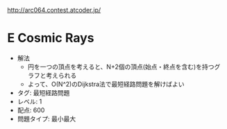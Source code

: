 http://arc064.contest.atcoder.jp/

# E Cosmic Rays

- 解法
    - 円を一つの頂点を考えると、N+2個の頂点(始点・終点を含む)を持つグラフと考えられる
    - よって、O(N^2)のDijkstra法で最短経路問題を解けばよい
- タグ: 最短経路問題
- レベル: 1
- 配点: 600
- 問題タイプ: 最小最大
